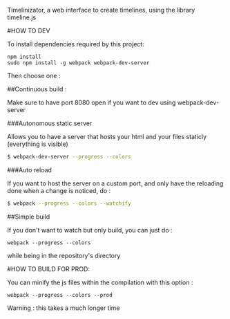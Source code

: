 Timelinizator, a web interface to create timelines, using the library timeline.js

#HOW TO DEV

To install dependencies required by this project:

    npm install
    sudo npm install -g webpack webpack-dev-server

Then choose one :

##Continuous build :

Make sure to have port 8080 open if you want to dev using webpack-dev-server

###Autonomous static server

Allows you to have a server that hosts your html and your files staticly (everything is visible)

```bash
$ webpack-dev-server --progress --colors
```

###Auto reload

If you want to host the server on a custom port, and only have the reloading done when a change is noticed, do :

```bash
$ webpack --progress --colors --watchify
```

##Simple build

If you don't want to watch but only build, you can just do :

    webpack --progress --colors

while being in the repository's directory

#HOW TO BUILD FOR PROD:

You can minify the js files within the compilation with this option :

    webpack --progress --colors --prod

Warning : this takes a much longer time
